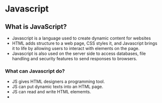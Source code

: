 # Javascript
## What is JavaScript?
- Javascript is a language used to create dynamic content for websites
- HTML adds structure to a web page, CSS styles it, and Javascript brings it to life by allowing users to interact with elements on the page.
- Javascript is also used on the server side to access databases, file handling and security features to send responses to browsers.
### What can Javascript do?
- JS gives HTML designers a programming tool.
- JS can put dynamic texts into an HTML page.
- JS can read and write HTML elememts.
- 
